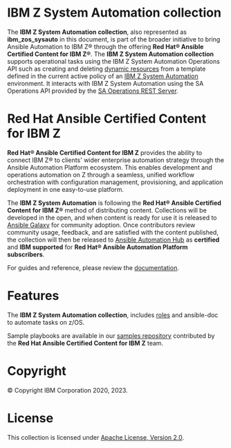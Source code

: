 IBM Z System Automation collection
==================================

The **IBM Z System Automation collection**, also represented as **ibm_zos_sysauto** in this document,
is part of the broader initiative to bring Ansible Automation to IBM Z® through the offering
**Red Hat® Ansible Certified Content for IBM Z®**. The **IBM Z System Automation collection**
supports operational tasks using the IBM Z System Automation Operations API
such as creating and deleting [dynamic resources](https://www.ibm.com/docs/en/z-system-automation/4.3.0?topic=concepts-dynamic-resources) from a template defined in the current active policy of an [IBM Z System Automation](https://www.ibm.com/products/z-system-automation) environment.
It interacts with IBM Z System Automation using the SA Operations API provided by the [SA Operations REST Server](https://www.ibm.com/docs/en/z-system-automation/4.3.0?topic=integrating-system-automation-operations-rest-server).


Red Hat Ansible Certified Content for IBM Z
===========================================

**Red Hat® Ansible Certified Content for IBM Z** provides the ability to
connect IBM Z® to clients' wider enterprise automation strategy through the
Ansible Automation Platform ecosystem. This enables development and operations
automation on Z through a seamless, unified workflow orchestration with
configuration management, provisioning, and application deployment in
one easy-to-use platform.

The **IBM Z System Automation** is following the
**Red Hat® Ansible Certified Content for IBM Z®** method of distributing
content. Collections will be developed in the open, and when content is ready
for use it is released to
[Ansible Galaxy](https://galaxy.ansible.com/search?keywords=zos_&order_by=-relevance&deprecated=false&type=collection&page=1)
for community adoption. Once contributors review community usage, feedback,
and are satisfied with the content published, the collection will then be
released to [Ansible Automation Hub](https://www.ansible.com/products/automation-hub)
as **certified** and **IBM supported** for
**Red Hat® Ansible Automation Platform subscribers**. 

For guides and reference, please review the [documentation](https://ibm.github.io/z_ansible_collections_doc/index.html).

Features
========
The **IBM Z System Automation collection**, includes
[roles](https://ibm.github.io/z_ansible_collections_doc/ibm_zos_sysauto/docs/source/roles.html) and ansible-doc to
automate tasks on z/OS.

Sample playbooks are available in our [samples repository](https://github.com/IBM/z_ansible_collections_samples/blob/master/README.md)
contributed by the **Red Hat Ansible Certified Content for IBM Z** team.

Copyright
=========
© Copyright IBM Corporation 2020, 2023.

License
=======
This collection is licensed under [Apache License,
Version 2.0](https://opensource.org/licenses/Apache-2.0).
